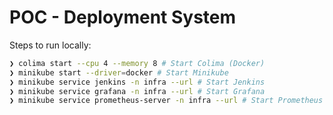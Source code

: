 # POC - Deployment System

Steps to run locally:

```bash
❯ colima start --cpu 4 --memory 8 # Start Colima (Docker)
❯ minikube start --driver=docker # Start Minikube
❯ minikube service jenkins -n infra --url # Start Jenkins
❯ minikube service grafana -n infra --url # Start Grafana
❯ minikube service prometheus-server -n infra --url # Start Prometheus
```
